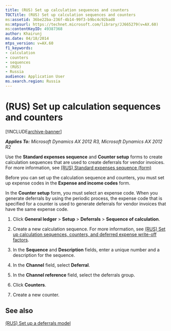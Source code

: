 ```yaml
---
title: (RUS) Set up calculation sequences and counters
TOCTitle: (RUS) Set up calculation sequences and counters
ms:assetid: 36be22ba-236f-4b14-99f3-b9bc4c92bad8
ms:mtpsurl: https://technet.microsoft.com/library/JJ665279(v=AX.60)
ms:contentKeyID: 49387368
author: Khairunj
ms.date: 04/18/2014
mtps_version: v=AX.60
f1_keywords:
- calculation
- counters
- sequences
- (RUS)
- Russia
audience: Application User
ms.search.region: Russia
---
```


# (RUS) Set up calculation sequences and counters 


[!INCLUDE[archive-banner](includes/archive-banner.md)]


_**Applies To:** Microsoft Dynamics AX 2012 R3, Microsoft Dynamics AX 2012 R2_

Use the **Standard expenses sequence** and **Counter setup** forms to create calculation sequences that are used to create deferrals for vendor invoices. For more information, see [(RUS) Standard expenses sequence (form)](https://technet.microsoft.com/library/jj853198\(v=ax.60\))

Before you can set up the calculation sequence and counters, you must set up expense codes in the **Expense and income codes** form.

In the **Counter setup** form, you must select an expense code. When you generate deferrals by using the periodic process, the expense code that is specified for a counter is used to generate deferrals for vendor invoices that have the same expense code.

1.  Click **General ledger** \> **Setup** \> **Deferrals** \> **Sequence of calculation**.

2.  Create a new calculation sequence. For more information, see [(RUS) Set up calculation sequences, counters, and deferred expense write-off factors](rus-set-up-calculation-sequences-counters-and-deferred-expense-write-off-factors.md).

3.  In the **Sequence** and **Description** fields, enter a unique number and a description for the sequence.

4.  In the **Channel** field, select **Deferral**.

5.  In the **Channel reference** field, select the deferrals group.

6.  Click **Counters**.

7.  Create a new counter.

## See also

[(RUS) Set up a deferrals model](rus-set-up-a-deferrals-model.md)

  


